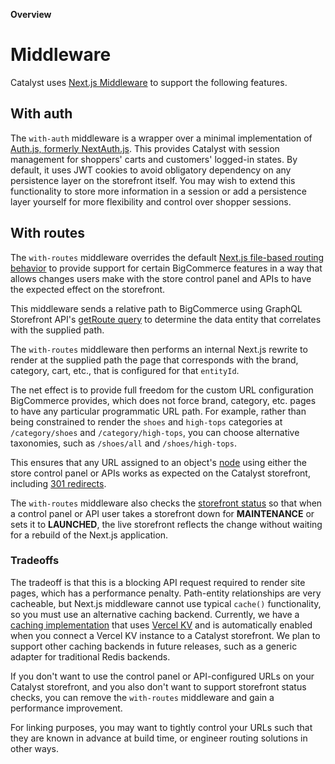 **Overview**
# Middleware

Catalyst uses [Next.js Middleware](https://nextjs.org/docs/app/building-your-application/routing/middleware) to support the following features.

## With auth

The `with-auth` middleware is a wrapper over a minimal implementation of [Auth.js, formerly NextAuth.js](https://authjs.dev/reference). This provides Catalyst with session management for shoppers' carts and customers' logged-in states. By default, it uses JWT cookies to avoid obligatory dependency on any persistence layer on the storefront itself. You may wish to extend this functionality to store more information in a session or add a persistence layer yourself for more flexibility and control over shopper sessions.

## With routes

The `with-routes` middleware overrides the default [Next.js file-based routing behavior](https://nextjs.org/docs/app/building-your-application/routing) to provide support for certain BigCommerce features in a way that allows changes users make with the store control panel and APIs to have the expected effect on the storefront.

This middleware sends a relative path to BigCommerce using GraphQL Storefront API's [getRoute query](https://github.com/bigcommerce/catalyst/blob/main/apps/core/client/queries/get-route.ts) to determine the data entity that correlates with the supplied path.

The `with-routes` middleware then performs an internal Next.js rewrite to render at the supplied path the page that corresponds with the brand, category, cart, etc., that is configured for that `entityId`.

The net effect is to provide full freedom for the custom URL configuration BigCommerce provides, which does not force brand, category, etc. pages to have any particular programmatic URL path. For example, rather than being constrained to render the `shoes` and `high-tops` categories at `/category/shoes` and `/category/high-tops`, you can choose alternative taxonomies, such as `/shoes/all` and `/shoes/high-tops`.

This ensures that any URL assigned to an object's [node](https://developer.bigcommerce.com/graphql-storefront/reference#definition-Node) using either the store control panel or APIs works as expected on the Catalyst storefront, including [301 redirects](https://support.bigcommerce.com/s/article/MSF-301-Redirects#adding).

The `with-routes` middleware also checks the [storefront status](https://developer.bigcommerce.com/graphql-storefront/reference#definition-StorefrontStatusType) so that when a control panel or API user takes a storefront down for **MAINTENANCE** or sets it to **LAUNCHED**, the live storefront reflects the change without waiting for a rebuild of the Next.js application.

### Tradeoffs

The tradeoff is that this is a blocking API request required to render site pages, which has a performance penalty. Path-entity relationships are very cacheable, but Next.js middleware cannot use typical `cache()` functionality, so you must use an alternative caching backend. Currently, we have a [caching implementation](https://github.com/bigcommerce/catalyst/tree/main/apps/core/lib/kv) that uses [Vercel KV](https://vercel.com/docs/storage/vercel-kv) and is automatically enabled when you connect a Vercel KV instance to a Catalyst storefront. We plan to support other caching backends in future releases, such as a generic adapter for traditional Redis backends.

If you don't want to use the control panel or API-configured URLs on your Catalyst storefront, and you also don't want to support storefront status checks, you can remove the `with-routes` middleware and gain a performance improvement.

For linking purposes, you may want to tightly control your URLs such that they are known in advance at build time, or engineer routing solutions in other ways.
